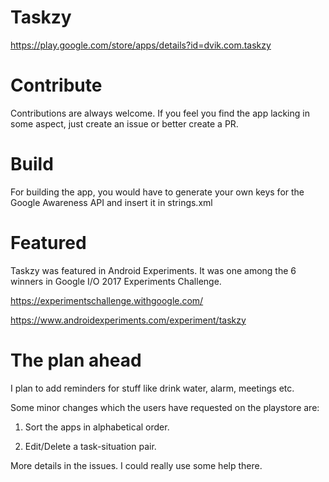 # Taskzy

https://play.google.com/store/apps/details?id=dvik.com.taskzy

# Contribute

Contributions are always welcome. If you feel you find the app lacking in some aspect, just create an issue or better create a PR.

# Build

For building the app, you would have to generate your own keys for the Google Awareness API and insert it in strings.xml 

# Featured

Taskzy was featured in Android Experiments. It was one among the 6 winners in Google I/O 2017 Experiments Challenge.

https://experimentschallenge.withgoogle.com/

https://www.androidexperiments.com/experiment/taskzy


# The plan ahead

I plan to add reminders for stuff like drink water, alarm, meetings etc. 

Some minor changes which the users have requested on the playstore are:

1. Sort the apps in alphabetical order.

2. Edit/Delete a task-situation pair.

More details in the issues. I could really use some help there.

